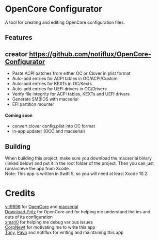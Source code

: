 # OpenCore Configurator
A tool for creating and editing OpenCore configuration files. 

## Features
## creator https://github.com/notiflux/OpenCore-Configurator

* Paste ACPI patches from either OC or Clover in plist format
* Auto-add entries for ACPI tables in OC/ACPI/Custom
* Auto-add entries for KEXTs in OC/Kexts
* Auto-add entries for UEFI drivers in OC/Drivers
* Verify file integrity for ACPI tables, KEXTs and UEFI drivers
* Generate SMBIOS with macserial
* EFI partition mounter

#### Coming soon
* convert clover config.plist into OC format
* In-app updater (OCC and macserial)

## Building
When building this project, make sure you download the macserial binary (linked below) and put it in the root folder of the project. Then you can just run/archive the app from Xcode.  
Note: This app is written in Swift 5, so you will need at least Xcode 10.2.

# Credits
[vit9696](https://github.com/vit9696) for [OpenCore](https://github.com/acidanthera/OpenCorePkg) and [macserial](https://github.com/acidanthera/MacInfoPkg)  
[Download-Fritz](https://github.com/Download-Fritz) for OpenCore and for helping me understand the ins and outs of its configuration  
[xmari0](https://github.com/xmari0) for helping me debug various issues  
[CorpNewt](https://github.com/CorpNewt) for motivating me to write this app  
[Tony](https://github.com/tonyarnold), [Pavo](https://github.com/Pavo-IM) and notiflux for writing and maintaining this app

